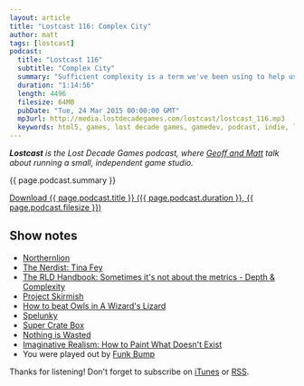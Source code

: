 ```yaml
---
layout: article
title: "Lostcast 116: Complex City"
author: matt
tags: [lostcast]
podcast:
  title: "Lostcast 116"
  subtitle: "Complex City"
  summary: "Sufficient complexity is a term we've been using to help us with game design. Let's discuss!"
  duration: "1:14:56"
  length: 4496
  filesize: 64MB
  pubDate: "Tue, 24 Mar 2015 00:00:00 GMT"
  mp3url: http://media.lostdecadegames.com/lostcast/lostcast_116.mp3
  keywords: html5, games, lost decade games, gamedev, podcast, indie, lostcast
---
```

_**Lostcast** is the Lost Decade Games podcast, where [Geoff and Matt](/about/) talk about running a small, independent game studio._

{{ page.podcast.summary }}

<a class="download-podcast" href="{{ page.podcast.mp3url }}">
	Download {{ page.podcast.title }} ({{ page.podcast.duration }}, {{ page.podcast.filesize }})
</a>

## Show notes

* [Northernlion](https://www.youtube.com/user/Northernlion)
* [The Nerdist: Tina Fey](http://nerdist.com/nerdist-podcast-tina-fey/)
* [The RLD Handbook: Sometimes it's not about the metrics - Depth & Complexity](http://www.gamasutra.com/blogs/LukeMcMillan/20150312/238506/The_RLD_Handbook_Sometimes_its_not_about_the_metrics__Depth__Complexity.php)
* [Project Skirmish](https://www.youtube.com/watch?v=X09lGCikEbI)
* [How to beat Owls in A Wizard's Lizard](https://www.youtube.com/watch?v=f-dW1EYfGcs)
* [Spelunky](http://www.spelunkyworld.com/)
* [Super Crate Box](http://supercratebox.com/)
* [Nothing is Wasted](http://games-matter.com/2015/03/23/brandon-goins-nothing-is-wasted/)
* [Imaginative Realism: How to Paint What Doesn't Exist](http://www.amazon.com/Imaginative-Realism-Paint-Doesnt-Exist/dp/0740785508)
* You were played out by [Funk Bump](http://joshuamorse.bandcamp.com/track/funk-bump)

Thanks for listening! Don't forget to subscribe on [iTunes](http://itunes.apple.com/us/podcast/lostcast/id481950724) or [RSS](/lostcast.xml).
